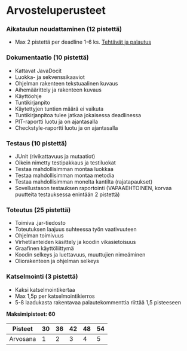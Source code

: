 # Arvosteluperusteet

### Aikataulun noudattaminen (12 pistettä)

* Max 2 pistettä per deadline 1-6 ks. [Tehtävät ja palautus](Tehtavat-ja-palautus.md)

### Dokumentaatio (10 pistettä)

* Kattavat JavaDocit
* Luokka- ja sekvenssikaaviot
* Ohjelman rakenteen tekstuaalinen kuvaus
 * Aihemäärittely ja rakenteen kuvaus
* Käyttöohje
* Tuntikirjanpito
 * Käytettyjen tuntien määrä ei vaikuta
 * Tuntikirjanpitoa tulee jatkaa jokaisessa deadlinessa
* PIT-raportti luotu ja on ajantasalla
* Checkstyle-raportti luotu ja on ajantasalla

### Testaus (10 pistettä)

* JUnit (rivikattavuus ja mutaatiot)
* Oikein nimetty testipakkaus ja testiluokat
* Testaa mahdollisimman montaa luokkaa
* Testaa mahdollisimman montaa metodia
* Testaa mahdollisimman monelta kantilta (rajatapaukset)
* Sovellustason testauksen raportointi (VAPAAEHTOINEN, korvaa puutteita testauksessa enintään 2 pistettä)

### Toteutus (25 pistettä)

* Toimiva .jar-tiedosto
* Toteutuksen laajuus suhteessa työn vaativuuteen
* Ohjelman toimivuus
* Virhetilanteiden käsittely ja koodin vikasietoisuus
* Graafinen käyttöliittymä
* Koodin selkeys ja luettavuus, muuttujien nimeäminen
* Oliorakenteen ja ohjelman selkeys

### Katselmointi (3 pistettä)

* Kaksi katselmointikertaa
* Max 1,5p per katselmointikierros
* 5-8 laadukasta rakentavaa palautekommenttia riittää 1,5 pisteeseen

**Maksimipisteet: 60**



| Pisteet  | 30  | 36  | 42  | 48  | 54  |
| -------- | --- | --- | --- | --- | --- |
| Arvosana | 1   | 2   | 3   | 4   | 5   |
